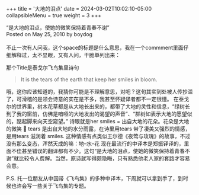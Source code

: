 +++
title = '大地的泪点'
date = 2024-03-02T10:02:10-05:00
collapsibleMenu = true
weight = 3
+++

“是大地的泪点，使她的微笑保持着青春不谢”<br>
Posted on May 25, 2010 by boydog<br>
<br>
不止一次有人问我，这个space的标题是什么意思，我在一个commment里面仔细解释过，太不显眼，又有人问，干脆单列出来：
 
那个Title是泰戈尔飞鸟集里诗句
> It is the tears of the earth that keep her smiles in bloom.


哦，这你应该知道的，我猜你可能是不理解意思，对吧？这句其实到处被人传抄滥了，可滑稽的是领会诗意的实在是不多，我甚至怀疑译者都不一定很懂。
在泰戈尔的世界里，树木花草都是从大地长出来的，都带了大地的灵性和信息，“绿树长到了我的窗前，仿佛是喑哑的大地发出的渴望的声音”、“群树如表示大地的愿望似的，踮起脚来向天空窥望。”
诗眼就是her smiles = 出自大地的花朵。花朵是大地的微笑 🙂
tears 是出自大地的水分雨露，在诗里用tears 带了凄美又强烈的情感，是用tears 滋润着 smiles. 这种情感有点类似王尔德《夜莺与玫瑰》的故事，不过没有那么变态，浑然天成的嘛：地–水–花
现在最流行的中译本是郑振铎译的，里面不佳甚至错误的翻译都有不少。这句“是大地的泪点，使她的微笑保持着青春不谢”就比较令人费解。当然，原诗就写得颇隐晦，只有熟悉他老人家的套路才容易会意。
 
P.S. 托一位朋友从中国带《飞鸟集》的多种中译本，下周就可以拿到手了，到时候也许会写一些关于飞鸟集的专题。